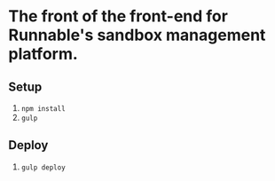 # The front of the front-end for Runnable's sandbox management platform.

## Setup
1. `npm install`
2. `gulp`

## Deploy
1. `gulp deploy`
